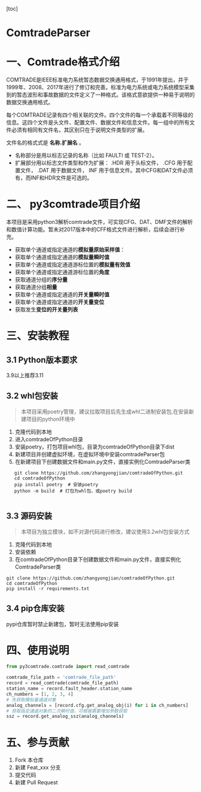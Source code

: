 [toc]

# ComtradeParser

# 一、Comtrade格式介绍

COMTRADE是IEEE标准电力系统暂态数据交换通用格式，于1991年提出，并于1999年、2008、2017年进行了修订和完善。标准为电力系统或电力系统模型采集到的暂态波形和事故数据的文件定义了一种格式。该格式意欲提供一种易于说明的数据交换通用格式。

每个COMTRADE记录有四个相关联的文件。四个文件的每一个承载着不同等级的信息。这四个文件是头文件、配置文件、数据文件和信息文件。每一组中的所有文件必须有相同有文件名，其区别只在于说明文件类型的扩展。

文件名的格式式是 **名称.扩展名** 。

- 名称部分是用以标志记录的名称（比如 FAULTI 或 TEST-2）。
- 扩展部分用以标志文件类型和作为扩展： .HDR 用于头标文件， .CFG 用于配置文件， .DAT 用于数据文件， INF
  用于信息文件。其中CFG和DAT文件必须有，而INF和HDR文件是可选的。

# 二、 py3comtrade项目介绍

本项目是采用python3解析comtrade文件，可实现CFG、DAT、DMF文件的解析和数值计算功能。暂未对2017版本中的CFF格式文件进行解析，后续会进行补充。

- 获取单个通道或指定通道的**模拟量原始采样值**：
- 获取单个通道或指定通道的**模拟量瞬时值**
- 获取单个通道或指定通道游标位置的**模拟量有效值**
- 获取单个通道或指定通道游标位置的**角度**
- 获取通道分组的**序分量**
- 获取通道分组**相量**
- 获取单个通道或指定通道的**开关量瞬时值**
- 获取单个通道或指定通道的**开关量变位**
- 获取发生**变位的开关量列表**

# 三、安装教程

## 3.1 Python版本要求

3.9以上推荐3.11

## 3.2 whl包安装

> 本项目采用poetry管理，建议拉取项目后先生成whl二进制安装包,在安装新建项目的python环境中

1. 克隆代码到本地
2. 进入comtradeOfPython目录
3. 安装poetry，打包项目whl包，目录为comtradeOfPython目录下dist
4. 新建项目并创建虚拟环境，在虚拟环境中安装comtradeParser包
5. 在新建项目下创建数据文件和main.py文件，直接实例化ComtradeParser类

```shell
   git clone https://github.com/zhangyongjian/comtradeOfPython.git
   cd comtradeOfPython
   pip install poetry  # 安装poetry
   python -m build  # 打包为whl包，或poetry build
   
```

## 3.3 源码安装

> 本项目为独立模块，如不对源代码进行修改，建议使用3.2whl包安装方式

1. 克隆代码到本地
2. 安装依赖
3. 在comtradeOfPython目录下创建数据文件和main.py文件，直接实例化ComtradeParser类

```shell
git clone https://github.com/zhangyongjian/comtradeOfPython.git
cd comtradeOfPython
pip install -r requirements.txt
```

## 3.4 pip仓库安装

pypi仓库暂时禁止新建包，暂时无法使用pip安装

# 四、使用说明

```python
from py3comtrade.comtrade import read_comtrade

comtrade_file_path = 'comtrade_file_path'
record = read_comtrade(comtrade_file_path)
station_name = record.fault_header.station_name
ch_numbers = [1, 2, 3, 4]
# 先获取模拟量通道对象
analog_channels = [record.cfg.get_analog_obj(i) for i in ch_numbers]
# 获取指定通道对象的二次瞬时值，可根据需要增加参数获取
ssz = record.get_analog_ssz(analog_channels)
```

# 五、参与贡献

1. Fork 本仓库
2. 新建 Feat_xxx 分支
3. 提交代码
4. 新建 Pull Request


